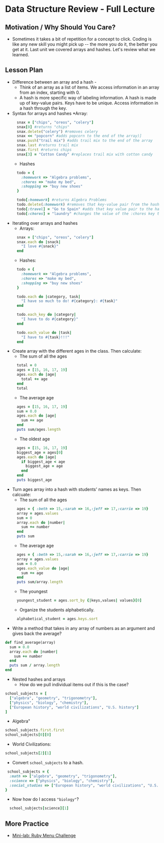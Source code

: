 # Data Structure Review - Full Lecture

## Motivation / Why Should You Care?
+ Sometimes it takes a bit of repetition for a concept to click. Coding is like any new skill you might pick up -- the more you do it, the better you get at it. Last unit we covered arrays and hashes. Let's review what we learned.

## Lesson Plan
+ Difference between an array and a hash - 
  * Think of an array as a list of items. We access information in an array from an index, starting with 0.
  * A hash is more specific way of labeling information. A hash is made up of key-value pairs. Keys have to be unique. Access information in a hash through the key.
+ Syntax for arrays and hashes
  *Array:
  ```ruby
    snax = ["chips", "oreos", "celery"]
    snax[0] #returns "chips"
    snax.delete("celery") #removes celery
    snax << "popcorn" #adds popcorn to the end of the array)]
    snax.push("trail mix") #adds trail mix to the end of the array
    snax.last #returns trail mix
    snax.first #returns chips
    snax[3] = "Cotton Candy" #replaces trail mix with cotton candy
  ```
  * Hashes
  ```Ruby
    todo = {
      :homework => "Algebra problems",
      :chores => "make my bed",
      :shopping => "buy new shoes"
    }

    todo[:homework] #returns Algebra Problems
    todo.delete(:homework) #removes that key-value pair from the hash
    todo[:travel] = "Go to Spain" #adds that key value pair to the hash
    todo[:chores] = "laundry" #changes the value of the :chores key to laundry
  ```
+ Iterating over arrays and hashes
  * Arrays:
  ```ruby
    snax = ["chips", "oreos", "celery"]
    snax.each do |snack|
      "I love #{snack}"
    end
  ```
  * Hashes:
  ```ruby
    todo = {
      :homework => "Algebra problems",
      :chores => "make my bed",
      :shopping => "buy new shoes"
    }

    todo.each do |category, task|
      "I have so much to do! #{category}: #{task}"
    end

    todo.each_key do |category|
      "I have to do #{category}"
    end

    todo.each_value do |task|
      "I have to #{task}!!!"
    end
  ```
+ Create array with the different ages in the class. Then calculate:
  + The sum of all the ages
  ```ruby
    total = 0
    ages = [15, 16, 17, 19]
    ages.each do |age|
      total += age
    end
    total
  ```
  + The average age
  ```ruby
    ages = [15, 16, 17, 19]
    sum = 0.0
    ages.each do |age|
      sum += age
    end
    puts sum/ages.length
  ```
  + The oldest age
  ```ruby
    ages = [15, 16, 17, 19]
    biggest_age = ages[0]
    ages.each do |age|
      if biggest_age < age
        biggest_age = age
      end
    end
    puts biggest_age
  ```
+ Turn ages array into a hash with students' names as keys. Then calcuate:
  + The sum of all the ages
  ```ruby
    ages = { :beth => 15,:sarah => 16,:jeff => 17,:carrie => 19}
    array = ages.values
    sum = 0
    array.each do |number|
      sum += number
    end
    puts sum
  ```
  + The average age
  ```ruby
    ages = { :beth => 15,:sarah => 16,:jeff => 17,:carrie => 19}
    array = ages.values
    sum = 0.0
    ages.each_value do |age|
      sum += age
    end
    puts sum/array.length
  ```
  + The youngest
  ```ruby
    youngest_student = ages.sort_by {|keys,values| values}[0]
  ```
  + Organize the students alphabetically.
  ```ruby
    alphabetical_student = ages.keys.sort
  ```
+ Write a method that takes in any array of numbers as an argument and gives back the average?

```ruby
def find_average(array)
  sum = 0.0
  array.each do |number|
    sum += number
  end
  puts sum / array.length
end
```
+ Nested hashes and arrays
  + How do we pull individual items out if this is the case?
```ruby
school_subjects = [
  ["algebra", "geometry", "trigonometry"],
  ["physics", "biology", "chemistry"],
  ["European history", "world civilizations", "U.S. history"]
]
```
  * Algebra"
  ```ruby
  school_subjects.first.first
  school_subjects[0][0]
  ```
  * World Civilizations:
  ```ruby
  school_subjects[2][1]
  ```
  + Convert `school_subjects` to a hash.
```ruby
 school_subjects = {
  :math => ["algebra", "geometry", "trigonometry"],
  :science => ["physics", "biology", "chemistry"],
  :social_studies => ["European history", "world civilizations", "U.S. history"]
}
```
  + Now how do I access `"biology"`?
  ```ruby
    school_subjects[science][1]
  ```
## More Practice
+ [Mini-lab: Ruby Menu Challenge](https://GitHub.com/learn-co-curriculum/hs-ruby-menu-challenge)